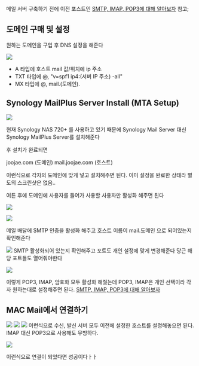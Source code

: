 메일 서버 구축하기 전에 이전 포스트인 [SMTP, IMAP, POP3에 대해 알아보자](https://joojae.com/about-smtp-imap-pop3/) 참고;

## 도메인 구매 및 설정

원하는 도메인을 구입 후 DNS 설정을 해준다

![](https://i.imgur.com/Gp9vfmR.png)

- A 타입에 호스트 mail 값/위치에 ip 주소
- TXT 타입에 @, "v=spf1 ip4:(서버 IP 주소) -all"
- MX 타입에 @, mail.(도메인).

## Synology MailPlus Server Install (MTA Setup)

![](https://i.imgur.com/6g5nV4g.png)

현재 Synology NAS 720+ 를 사용하고 있기 때문에
Synology Mail Server 대신 Synology MailPlus Server를 설치해준다

후 설치가 완료되면

joojae.com (도메인)
mail.joojae.com (호스트)

이런식으로 각자의 도메인에 맞게 넣고 설치해주면 된다.
이미 설정을 완료한 상태라 별도의 스크린샷은 없음.. 

여튼 후에 도메인에 사용자를 들어가 사용할 사용자만 활성화 해주면 된다

![](https://i.imgur.com/Qz2Of1a.png)


![](https://i.imgur.com/kwKpZFn.png)

메일 배달에 SMTP 인증을 활성화 해주고
호스트 이름이 mail.도메인 으로 되어있는지 확인해준다

![](https://i.imgur.com/GDy5csS.png)
SMTP 활성화되어 있는지 확인해주고
포트도 개인 설정에 맞게 변경해준다
당근 해당 포트들도 열어줘야한다

![](https://i.imgur.com/mTAi9rB.png)

이렇게 POP3, IMAP, 암호화 모두 활성화 해줬는데
POP3, IMAP은 개인 선택이라 각자 원하는대로 설정해주면 된다.
[SMTP, IMAP, POP3에 대해 알아보자](https://joojae.com/about-smtp-imap-pop3/)

## MAC Mail에서 연결하기

![](https://i.imgur.com/9ATQsg6.png)
![](https://i.imgur.com/qBylDJi.png)
![](https://i.imgur.com/BWlHPm2.png)
이런식으로 수신, 발신 서버 모두 이전에 설정한 호스트를 설정해놓으면 된다.
IMAP 대신 POP3으로 사용해도 무방하다.

![](https://i.imgur.com/hh3Xt6p.png)

이런식으로 연결이 되었다면 성공이다ㅏㅏ